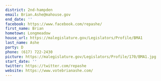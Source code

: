 ```yaml
---
district: 2nd-hampden
email: Brian.Ashe@mahouse.gov
end_date: ''
facebook: https://www.facebook.com/repashe/
first_name: Brian
hometown: Longmeadow
house_url: https://malegislature.gov/Legislators/Profile/BMA1
last_name: Ashe
party: D
phone: (617) 722-2430
picture: https://malegislature.gov/Legislators/Profile/170/BMA1.jpg
start_date: ''
twitter: https://twitter.com/repashe
website: https://www.votebrianashe.com/
---
```

